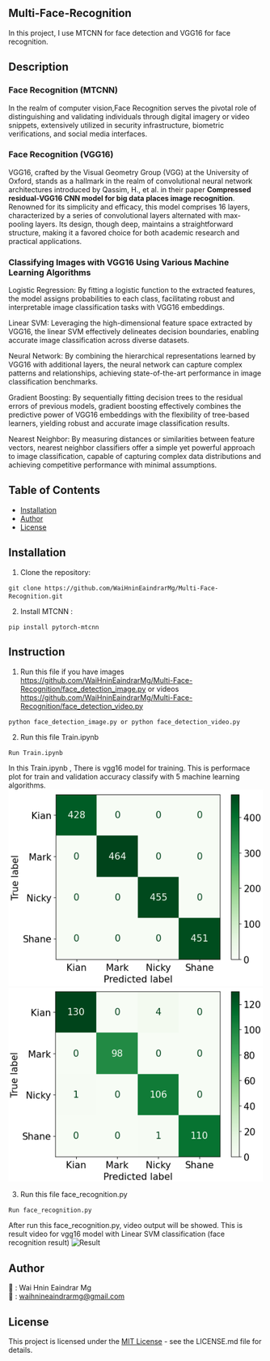 ## Multi-Face-Recognition
In this project, I use MTCNN for face detection and VGG16 for face recognition.

## Description
### Face Recognition (MTCNN)
In the realm of computer vision,Face Recognition serves the pivotal role of distinguishing and validating individuals through digital imagery or video snippets, extensively utilized in security infrastructure, biometric verifications, and social media interfaces.

### Face Recognition (VGG16)
VGG16, crafted by the Visual Geometry Group (VGG) at the University of Oxford, stands as a hallmark in the realm of convolutional neural network architectures introduced by Qassim, H., et al. in their paper **Compressed residual-VGG16 CNN model for big data places image recognition**. Renowned for its simplicity and efficacy, this model comprises 16 layers, characterized by a series of convolutional layers alternated with max-pooling layers. Its design, though deep, maintains a straightforward structure, making it a favored choice for both academic research and practical applications.  

### Classifying Images with VGG16 Using Various Machine Learning Algorithms

Logistic Regression: By fitting a logistic function to the extracted features, the model assigns probabilities to each class, facilitating robust and interpretable image classification tasks with VGG16 embeddings.

Linear SVM: Leveraging the high-dimensional feature space extracted by VGG16, the linear SVM effectively delineates decision boundaries, enabling accurate image classification across diverse datasets.

Neural Network: By combining the hierarchical representations learned by VGG16 with additional layers, the neural network can capture complex patterns and relationships, achieving state-of-the-art performance in image classification benchmarks.

Gradient Boosting: By sequentially fitting decision trees to the residual errors of previous models, gradient boosting effectively combines the predictive power of VGG16 embeddings with the flexibility of tree-based learners, yielding robust and accurate image classification results.

Nearest Neighbor: By measuring distances or similarities between feature vectors, nearest neighbor classifiers offer a simple yet powerful approach to image classification, capable of capturing complex data distributions and achieving competitive performance with minimal assumptions.


## Table of Contents
- [Installation](#installation)
- [Author](#author)
- [License](#license)

## Installation
1. Clone the repository:
```
git clone https://github.com/WaiHninEaindrarMg/Multi-Face-Recognition.git
```

2. Install MTCNN :

```
pip install pytorch-mtcnn
```

## Instruction
1. Run this file if you have images https://github.com/WaiHninEaindrarMg/Multi-Face-Recognition/face_detection_image.py or
   videos https://github.com/WaiHninEaindrarMg/Multi-Face-Recognition/face_detection_video.py
```
python face_detection_image.py or python face_detection_video.py 
```

2. Run this file Train.ipynb
```
Run Train.ipynb
```
In this Train.ipynb , There is vgg16 model for training.
This is performace plot for train and validation accuracy classify with 5 machine learning algorithms.
![Accuracy](confusion_matrix/LR1.png) 
![Accuracy](confusion_matrix/LR2.png)


3. Run this file face_recognition.py
```
Run face_recognition.py
```
After run this face_recognition.py, video output will be showed.
This is result video for vgg16 model with Linear SVM classification (face recognition result)
![Result]()

##
## Author
👤 : Wai Hnin Eaindrar Mg  
📧 : [waihnineaindrarmg@gmail.com](mailto:waihnineaindrarmg@gmail.com)


## License

This project is licensed under the [MIT License](LICENSE) - see the LICENSE.md file for details.
